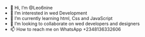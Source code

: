 - 👋 Hi, I’m @Leo6nine
- 👀 I’m interested in wed Development
- 🌱 I’m currently learning html, Css and JavaScript
- 💞️ I’m looking to collaborate on wed developers and designers
- 📫 How to reach me on WhatsApp +2348136332606

<!---
Leo6nine/Leo6nine is a ✨ special ✨ repository because its `README.md` (this file) appears on your GitHub profile.
You can click the Preview link to take a look at your changes.
--->
